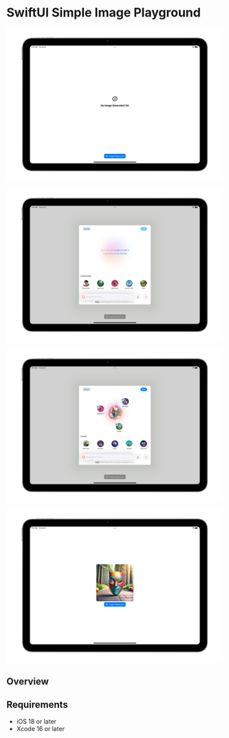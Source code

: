 # SwiftUI Simple Image Playground

![Screenshots of an app](https://raw.githubusercontent.com/npwitk/SwiftUI-Simple-ImagePlayground/refs/heads/main/App%20Images/iPad_ImagePlayground_App_1.jpg)

![Screenshots of an app](https://raw.githubusercontent.com/npwitk/SwiftUI-Simple-ImagePlayground/refs/heads/main/App%20Images/iPad_ImagePlayground_App_2.jpg)

![Screenshots of an app](https://raw.githubusercontent.com/npwitk/SwiftUI-Simple-ImagePlayground/refs/heads/main/App%20Images/iPad_ImagePlayground_App_3.jpg)

![Screenshots of an app](https://raw.githubusercontent.com/npwitk/SwiftUI-Simple-ImagePlayground/refs/heads/main/App%20Images/iPad_ImagePlayground_App_4.jpg)

## Overview


## Requirements
- iOS 18 or later
- Xcode 16 or later

 
